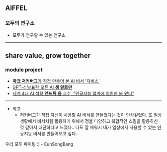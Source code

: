 ## AIFFEL
### 모두의 연구소
- 모두가 연구할 수 있는 연구소
---
**share value, grow together**
---
### module project
- [**마크 저커버그**가 직접 만들어 본 AI 비서 '자비스'](https://about.fb.com/ko/news/2016/12/%EB%A7%88%ED%81%AC-%EC%A0%80%EC%BB%A4%EB%B2%84%EA%B7%B8-ai-%EB%B9%84%EC%84%9C-%EC%9E%90%EB%B9%84%EC%8A%A4%EC%97%90-%EB%8C%80%ED%95%B4-%EC%9D%B4%EC%95%BC%EA%B8%B0%ED%95%98%EB%8B%A4/)
- [GPT-4 발표한 오픈 AI **샘 알트만**](https://www.aitimes.kr/news/articleView.html?idxno=27595)
- [세계 4대 AI 석학 **앤드류 응** 교수, "인공지능 업계에 영원한 봄 왔다"](https://www.donga.com/news/It/article/all/20230725/120394744/1)
---
- 회고
    + 저커버그가 직접 자신이 사용할 AI 비서를 만들었다는 것이 인상깊었다. 또 일상생활에서 비서처럼 활용하기 위해서 정볼 다양하고 복합적인 스킬을 활용하신 것 같아서 대단하다고 느꼈다.. 나도 잘 배워서 내가 일상에서 사용할 수 있는 인공지능 비서를 만들어보고 싶다..

우리 모두 파이팅 :) - EunSongBang  

